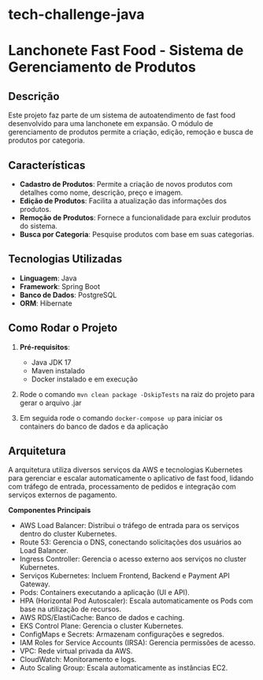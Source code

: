 # tech-challenge-java

# Lanchonete Fast Food - Sistema de Gerenciamento de Produtos

## Descrição

Este projeto faz parte de um sistema de autoatendimento de fast food desenvolvido para uma lanchonete em expansão. O módulo de gerenciamento de produtos permite a criação, edição, remoção e busca de produtos por categoria.

## Características

- **Cadastro de Produtos**: Permite a criação de novos produtos com detalhes como nome, descrição, preço e imagem.
- **Edição de Produtos**: Facilita a atualização das informações dos produtos.
- **Remoção de Produtos**: Fornece a funcionalidade para excluir produtos do sistema.
- **Busca por Categoria**: Pesquise produtos com base em suas categorias.


## Tecnologias Utilizadas

- **Linguagem**: Java
- **Framework**: Spring Boot
- **Banco de Dados**: PostgreSQL
- **ORM**: Hibernate

## Como Rodar o Projeto

1. **Pré-requisitos**:
    - Java JDK 17
    - Maven instalado
    - Docker instalado e em execução

2. Rode o comando `mvn clean package -DskipTests` na raiz do projeto para gerar o arquivo .jar

3. Em seguida rode o comando `docker-compose up` para iniciar os containers do banco de dados e da aplicação
   
## Arquitetura
A arquitetura utiliza diversos serviços da AWS e tecnologias Kubernetes para gerenciar e escalar automaticamente o aplicativo de fast food, lidando com tráfego de entrada, processamento de pedidos e integração com serviços externos de pagamento.

**Componentes Principais**
- AWS Load Balancer: Distribui o tráfego de entrada para os serviços dentro do cluster Kubernetes.
- Route 53: Gerencia o DNS, conectando solicitações dos usuários ao Load Balancer.
- Ingress Controller: Gerencia o acesso externo aos serviços no cluster Kubernetes.
- Serviços Kubernetes: Incluem Frontend, Backend e Payment API Gateway.
- Pods: Containers executando a aplicação (UI e API).
- HPA (Horizontal Pod Autoscaler): Escala automaticamente os Pods com base na utilização de recursos.
- AWS RDS/ElastiCache: Banco de dados e caching.
- EKS Control Plane: Gerencia o cluster Kubernetes.
- ConfigMaps e Secrets: Armazenam configurações e segredos.
- IAM Roles for Service Accounts (IRSA): Gerencia permissões de acesso.
- VPC: Rede virtual privada da AWS.
- CloudWatch: Monitoramento e logs.
- Auto Scaling Group: Escala automaticamente as instâncias EC2.
